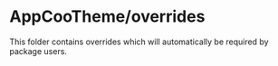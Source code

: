 # AppCooTheme/overrides

This folder contains overrides which will automatically be required by package users.
